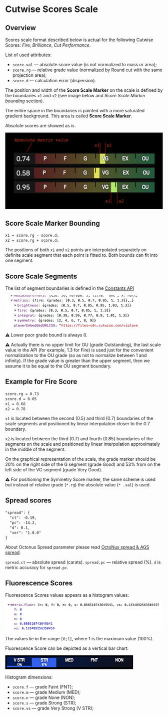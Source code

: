 # Cutwise Scores Scale

## Overview

Scores scale format described below is actual for the following Cutwise Scores: _Fire_, _Brilliance_, _Cut Performance_.

List of used attributes:

- `score.val` — absolute score value (is not normalized  to mass or area);
- `score.rg` — relative grade value (normalized by Round cut with the same projection area);
- `score.d` — calculation error (dispersion).

The position and width of the **Score Scale Marker** on the scale is defined by the boundaries `x1` and `x2` (see image below and _Score Scale Marker bounding_ section).

The entire space in the boundaries is painted with a more saturated gradient background. This area is called **Score Scale Marker**.

Absolute scores are showed as is.

![Fig.1](img/scores-scale.png)

## Score Scale Marker Bounding

```
x1 = score.rg - score.d;
x2 = score.rg + score.d;
```

The positions of both `x1` and `x2` points are interpolated separately on definite scale segment that each point is fitted to. Both bounds can fit into one segment.

## Score Scale Segments

The list of segment boundaries is defined in the [Constants API](constants-api.md)

![Fig.1](img/score-boundaries.png)

⚠️ Lower poor grade bound is always 0.

⚠️ Actually there is no upper limit for OU (grade Outstanding), the last scale value in the API (for example, 1.3 for Fire) is used just for the convenient normalization to the OU grade (so as not to normalize between 1 and infinity). If the grade value is greater than the upper segment, then we assume it to be equal to the OU segment boundary.

## Example for Fire Score

```
score.rg = 0.73
score.d = 0.05
x1 = 0.68
x2 = 0.78
```

`x1` is located between the second (0.5) and third (0.7) boundaries of the scale segments and positioned by linear interpolation closer to the 0.7 boundary.

`x2` is located between the third (0.7) and fourth (0.85) boundaries of the segments on the scale and positioned by linear interpolation approximately in the middle of the segment.

On the graphical representation of the scale, the grade marker should be 20% on the right side of the G segment (grade Good) and 53% from on the left side of the VG segment (grade Very Good).

⚠️ For positioning the Symmetry Score marker, the same scheme is used but instead of relative grade (`*.rg`) the absolute value (`* .val`) is used.

## Spread scores

```
"spread": {
  "ct": -0.19,
  "pc": -14.2,
  "d": 0.1,
  "ver": "1.0.0"
}
```

About Octonus Spread parameter please read [OctoNus spread & AGS spread](https://www.octonus.com/oct/products/3dcalc/standard/param17.phtml).

`spread.ct` — absolute spread (carats).
`spread.pc` — relative spread (%).
`d` is metric accuracy for `spread.pc`.

## Fluorescence Scores

Fluorescence Scores values appears as a histogram values:

![Fig.1](img/score-fluor-1.png)

The values lie in the range `[0;1]`, where 1 is the maximum value (100%).

Fluorescence Score can be depicted as a vertical bar chart:

![Fig.1](img/score-fluor-2.png)

Histogram dimensions:

- `score.f` — grade Faint (FNT);
- `score.m` — grade Medium (MED);
- `score.n` — grade None (NON);
- `score.s` — grade Strong (STR);
- `score.vs` — grade Very Strong (V STR);
